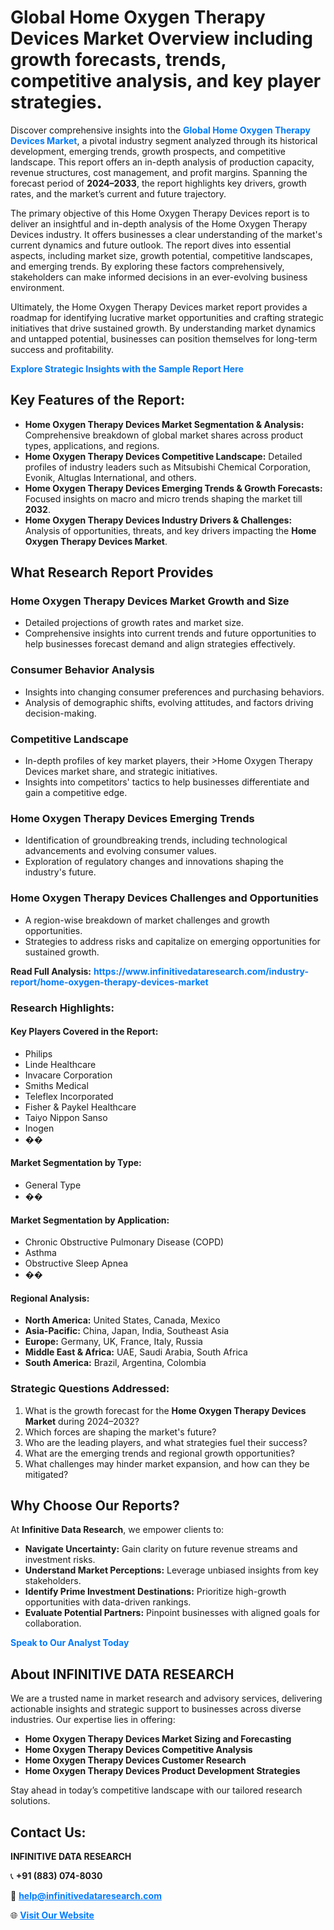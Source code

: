 <h1>Global Home Oxygen Therapy Devices Market Overview including growth forecasts, trends, competitive analysis, and key player strategies.</h1>
<p>
Discover comprehensive insights into the 
<a href="https://www.infinitivedataresearch.com/industry-report/home-oxygen-therapy-devices-market" rel="dofollow" style="color: #007BFF; text-decoration: none;"><strong>Global Home Oxygen Therapy Devices Market</strong></a>, a pivotal industry segment analyzed through its historical development, emerging trends, growth prospects, and competitive landscape. This report offers an in-depth analysis of production capacity, revenue structures, cost management, and profit margins. Spanning the forecast period of <strong>2024–2033</strong>, the report highlights key drivers, growth rates, and the market’s current and future trajectory.
</p>
<p>
The primary objective of this Home Oxygen Therapy Devices report is to deliver an insightful and in-depth analysis of the Home Oxygen Therapy Devices industry. It offers businesses a clear understanding of the market's current dynamics and future outlook. The report dives into essential aspects, including market size, growth potential, competitive landscapes, and emerging trends. By exploring these factors comprehensively, stakeholders can make informed decisions in an ever-evolving business environment.
</p>
<p>
Ultimately, the Home Oxygen Therapy Devices market report provides a roadmap for identifying lucrative market opportunities and crafting strategic initiatives that drive sustained growth. By understanding market dynamics and untapped potential, businesses can position themselves for long-term success and profitability.
</p>
<p>
<a href="https://www.infinitivedataresearch.com/request-sample/reportId=108210" style="color: #007BFF; text-decoration: none;"><strong>Explore Strategic Insights with the Sample Report Here</strong></a>
</p>

<h2>Key Features of the Report:</h2>
<ul>
<li><strong>Home Oxygen Therapy Devices Market Segmentation & Analysis:</strong> Comprehensive breakdown of global market shares across product types, applications, and regions.</li>
<li><strong>Home Oxygen Therapy Devices Competitive Landscape:</strong> Detailed profiles of industry leaders such as Mitsubishi Chemical Corporation, Evonik, Altuglas International, and others.</li>
<li><strong>Home Oxygen Therapy Devices Emerging Trends & Growth Forecasts:</strong> Focused insights on macro and micro trends shaping the market till <strong>2032</strong>.</li>
<li><strong>Home Oxygen Therapy Devices Industry Drivers & Challenges:</strong> Analysis of opportunities, threats, and key drivers impacting the <strong>Home Oxygen Therapy Devices Market</strong>.</li>
</ul>

<h2>What Research Report Provides</h2>
<h3>Home Oxygen Therapy Devices Market Growth and Size</h3>
<ul>
<li>Detailed projections of growth rates and market size.</li>
<li>Comprehensive insights into current trends and future opportunities to help businesses forecast demand and align strategies effectively.</li>
</ul>

<h3>Consumer Behavior Analysis</h3>
<ul>
<li>Insights into changing consumer preferences and purchasing behaviors.</li>
<li>Analysis of demographic shifts, evolving attitudes, and factors driving decision-making.</li>
</ul>

<h3>Competitive Landscape</h3>
<ul>
<li>In-depth profiles of key market players, their >Home Oxygen Therapy Devices market share, and strategic initiatives.</li>
<li>Insights into competitors' tactics to help businesses differentiate and gain a competitive edge.</li>
</ul>

<h3>Home Oxygen Therapy Devices Emerging Trends</h3>
<ul>
<li>Identification of groundbreaking trends, including technological advancements and evolving consumer values.</li>
<li>Exploration of regulatory changes and innovations shaping the industry's future.</li>
</ul>

<h3>Home Oxygen Therapy Devices Challenges and Opportunities</h3>
<ul>
<li>A region-wise breakdown of market challenges and growth opportunities.</li>
<li>Strategies to address risks and capitalize on emerging opportunities for sustained growth.</li>
</ul>
<p><strong>Read Full Analysis:</strong> <a href="https://www.infinitivedataresearch.com/industry-report/home-oxygen-therapy-devices-market" rel="dofollow" style="color: #007BFF; text-decoration: none;"><strong>https://www.infinitivedataresearch.com/industry-report/home-oxygen-therapy-devices-market</strong></a></p>
<h3>Research Highlights:</h3>
<h4>Key Players Covered in the Report:</h4>
<ul><li>Philips</li><li>Linde Healthcare</li><li>Invacare Corporation</li><li>Smiths Medical</li><li>Teleflex Incorporated</li><li>Fisher &amp; Paykel Healthcare</li><li>Taiyo Nippon Sanso</li><li>Inogen</li><li>��</li></ul>
<h4>Market Segmentation by Type:</h4>
<ul><li>General Type</li><li>��</li></ul>
<h4>Market Segmentation by Application:</h4>
<ul><li>Chronic Obstructive Pulmonary Disease (COPD)</li><li>Asthma</li><li>Obstructive Sleep Apnea</li><li>��</li></ul>

<h4>Regional Analysis:</h4>
<ul>
<li><strong>North America:</strong> United States, Canada, Mexico</li>
<li><strong>Asia-Pacific:</strong> China, Japan, India, Southeast Asia</li>
<li><strong>Europe:</strong> Germany, UK, France, Italy, Russia</li>
<li><strong>Middle East & Africa:</strong> UAE, Saudi Arabia, South Africa</li>
<li><strong>South America:</strong> Brazil, Argentina, Colombia</li>
</ul>

<h3>Strategic Questions Addressed:</h3>
<ol>
<li>What is the growth forecast for the <strong>Home Oxygen Therapy Devices Market</strong> during 2024–2032?</li>
<li>Which forces are shaping the market's future?</li>
<li>Who are the leading players, and what strategies fuel their success?</li>
<li>What are the emerging trends and regional growth opportunities?</li>
<li>What challenges may hinder market expansion, and how can they be mitigated?</li>
</ol>

<h2>Why Choose Our Reports?</h2>
<p>At <strong>Infinitive Data Research</strong>, we empower clients to:</p>
<ul>
<li><strong>Navigate Uncertainty:</strong> Gain clarity on future revenue streams and investment risks.</li>
<li><strong>Understand Market Perceptions:</strong> Leverage unbiased insights from key stakeholders.</li>
<li><strong>Identify Prime Investment Destinations:</strong> Prioritize high-growth opportunities with data-driven rankings.</li>
<li><strong>Evaluate Potential Partners:</strong> Pinpoint businesses with aligned goals for collaboration.</li>
</ul>
<p><a href="https://www.infinitivedataresearch.com/industry-report/home-oxygen-therapy-devices-market" rel="dofollow" style="color: #007BFF; text-decoration: none;"><strong>Speak to Our Analyst Today</strong></a></p>

<h2>About INFINITIVE DATA RESEARCH</h2>
<p>We are a trusted name in market research and advisory services, delivering actionable insights and strategic support to businesses across diverse industries. Our expertise lies in offering:</p>
<ul>
<li><strong>Home Oxygen Therapy Devices Market Sizing and Forecasting</strong></li>
<li><strong>Home Oxygen Therapy Devices Competitive Analysis</strong></li>
<li><strong>Home Oxygen Therapy Devices Customer Research</strong></li>
<li><strong>Home Oxygen Therapy Devices Product Development Strategies</strong></li>
</ul>
<p>Stay ahead in today’s competitive landscape with our tailored research solutions.</p>

<h2>Contact Us:</h2>
<p><strong>INFINITIVE DATA RESEARCH</strong></p>
<p>📞 <strong>+91 (883) 074-8030</strong></p>
<p>📧 <strong><a href="mailto:help@infinitivedataresearch.com" style="color: #007BFF;">help@infinitivedataresearch.com</a></strong></p>
<p>🌐 <strong><a href="https://www.infinitivedataresearch.com" rel="dofollow" style="color: #007BFF;">Visit Our Website</a></strong></p>